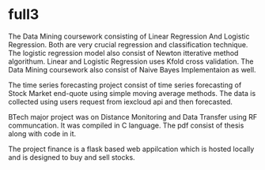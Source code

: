 # full3
The Data Mining coursework consisting of Linear Regression And Logistic Regression. Both are very crucial regression and classification technique. The logistic regression model also consist of Newton itterative method algorithum. Linear and Logistic Regression uses Kfold cross validation. The Data Mining coursework also consist of Naive Bayes Implementaion as well.

The time series forecasting project consist of time series forecasting of Stock Market end-quote using simple moving average methods. The data is collected using users request from iexcloud api and then forecasted.

BTech major project was on Distance Monitoring and Data Transfer using RF communcation. It was compiled in C language. The pdf consist of thesis along with code in it.

The project finance is a flask based web appilcation which is hosted locally and is designed to buy and sell stocks.
